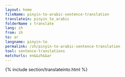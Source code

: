 ```yaml
---
layout: home
fileName: pinyin-to-arabic-sentence-translation
translatein: pinyin_to_arabic
folderName : translate
lang: zh
from: zh
to: ar
langname: pinyin-to
permalink: /zh/pinyin-to-arabic-sentence-translation
tool: sentence-translations
matchurls: en&&zh&&ar
---
```

{% include section/translateinto.html %}
